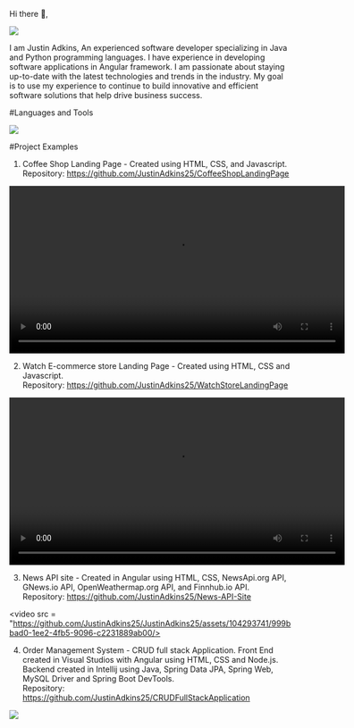  Hi there 👋,


<img src = "https://github.com/JustinAdkins25/JustinAdkins25/assets/104293741/41f49b9b-2b28-4328-aafc-ac2cc23c407c" />

I am Justin Adkins, An experienced software developer specializing in Java and Python programming languages. I have experience in developing software applications in Angular framework. I am passionate about staying up-to-date with the latest technologies and trends in the industry. My goal is to use my experience to continue to build innovative and efficient software solutions that help drive business success.


#Languages and Tools <br>

<img src ="https://skillicons.dev/icons?i=html,css,js,java,py,cpp,angular,typescript,hibernate,bootstrap,mysql,git,github,postman,spring,aws,eclipse,linux,windows,kali,maven,linkedin,npm,visualstudio" />


#Project Examples
1. Coffee Shop Landing Page -  Created using HTML, CSS, and Javascript. <br>
Repository:  https://github.com/JustinAdkins25/CoffeeShopLandingPage
   
<video src ="https://github.com/JustinAdkins25/JustinAdkins25/assets/104293741/d61083ee-e567-4e72-9e0c-ff0c2e834cce" width ="600" height ="300" autoplay />;




2. Watch E-commerce store Landing Page - Created using HTML, CSS and Javascript. <br>
Repository: https://github.com/JustinAdkins25/WatchStoreLandingPage
   
<video src = "https://github.com/JustinAdkins25/JustinAdkins25/assets/104293741/0cdaae4c-5c1f-4906-a150-75b16348332f" width ="600" height ="300" />;
<br>


3. News API site - Created in Angular using HTML, CSS, NewsApi.org API, GNews.io API, OpenWeathermap.org API, and Finnhub.io API. <br>
Repository: https://github.com/JustinAdkins25/News-API-Site


<video src = "https://github.com/JustinAdkins25/JustinAdkins25/assets/104293741/999bbad0-1ee2-4fb5-9096-c2231889ab00/>

4. Order Management System - CRUD full stack Application. Front End created in Visual Studios with Angular using HTML, CSS and Node.js. Backend created in Intellij using Java, Spring Data JPA, Spring Web, MySQL Driver and Spring Boot DevTools.<br>
Repository: https://github.com/JustinAdkins25/CRUDFullStackApplication

<img src = "https://github.com/JustinAdkins25/JustinAdkins25/assets/104293741/917d5657-c372-44c6-a400-2a2475f09eb3" />
